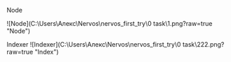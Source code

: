 Node

![Node](C:\Users\Алекс\Nervos\nervos_first_try\0 task\1.png?raw=true "Node")


Indexer
![Indexer](C:\Users\Алекс\Nervos\nervos_first_try\0 task\222.png?raw=true "Index")